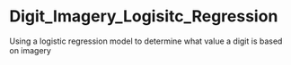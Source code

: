 # Digit_Imagery_Logisitc_Regression
Using a logistic regression model to determine what value a digit is based on imagery
